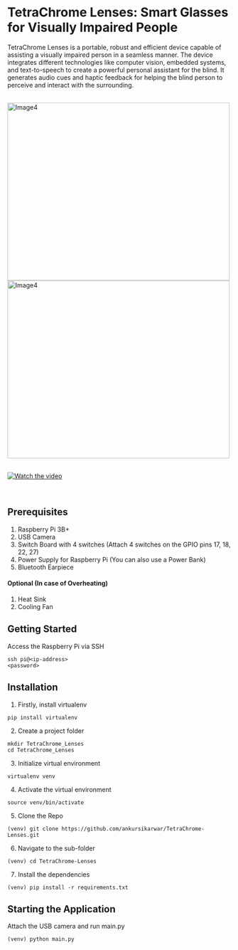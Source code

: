 # TetraChrome Lenses: Smart Glasses for Visually Impaired People


TetraChrome Lenses is a portable, robust and efficient device capable of assisting a visually impaired person in a seamless manner. The device integrates different technologies like computer vision, embedded systems, and text-to-speech to create a powerful personal assistant for the blind. It generates audio cues and haptic feedback for helping the blind person to perceive and interact with the surrounding.
<br>
<br>

<img src="https://drive.google.com/uc?id=1-nSVDjGjqTAFR0CwkxBnScoYO84j4KhF" alt="Image4" width="500" height="400"/>     
<br>
<img src="https://drive.google.com/uc?id=102709c1dePEORxNlqz3pIIVObpDHAQ6x" alt="Image4" width="500" height="400"/> 

<br>
<br>

[![Watch the video]()](https://youtu.be/W5EXZC6d-sY)

<br>

## Prerequisites

1. Raspberry Pi 3B+
2. USB Camera
3. Switch Board with 4 switches (Attach 4 switches on the GPIO pins 17, 18, 22, 27)
4. Power Supply for Raspberry Pi (You can also use a Power Bank)
5. Bluetooth Earpiece

#### Optional (In case of Overheating) 

1. Heat Sink
2. Cooling Fan

## Getting Started

Access the Raspberry Pi via SSH

```
ssh pi@<ip-address>
<password>
```

## Installation

1. Firstly, install virtualenv

```
pip install virtualenv
```

2. Create a project folder

```
mkdir TetraChrome_Lenses
cd TetraChrome_Lenses
```

3. Initialize virtual environment 

```
virtualenv venv
```

4. Activate the virtual environment

```
source venv/bin/activate
```

5. Clone the Repo

```
(venv) git clone https://github.com/ankursikarwar/TetraChrome-Lenses.git
```

6. Navigate to the sub-folder

```
(venv) cd TetraChrome-Lenses
```

7. Install the dependencies

```
(venv) pip install -r requirements.txt
```

## Starting the Application 

Attach the USB camera and run main.py

```
(venv) python main.py
```

